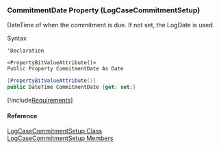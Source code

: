 ﻿### CommitmentDate Property (LogCaseCommitmentSetup)

DateTime of when the commitment is due. If not set, the LogDate is used.

Syntax

```vbnet
'Declaration

<PropertyBitValueAttribute()>
Public Property CommitmentDate As Date
```

```csharp
[PropertyBitValueAttribute()]
public DateTime CommitmentDate {get; set;}
```

[!include[Requirements](../partials/requirements.md)]

#### Reference

[LogCaseCommitmentSetup Class](FChoice.Toolkits.Clarify~FChoice.Toolkits.Clarify.Support.LogCaseCommitmentSetup.md)  
[LogCaseCommitmentSetup Members](FChoice.Toolkits.Clarify~FChoice.Toolkits.Clarify.Support.LogCaseCommitmentSetup_members.md)